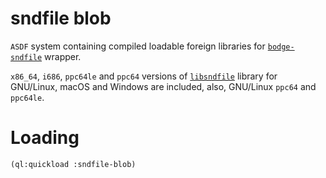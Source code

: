 # sndfile blob

`ASDF` system containing compiled loadable foreign libraries for
[`bodge-sndfile`](https://github.com/borodust/bodge-sndfile) wrapper.

`x86_64`, `i686`, `ppc64le` and `ppc64` versions of
[`libsndfile`](https://github.com/erikd/libsndfile) library for
GNU/Linux, macOS and Windows are included, also, GNU/Linux `ppc64` and
`ppc64le`.

# Loading
```lisp
(ql:quickload :sndfile-blob)
```
